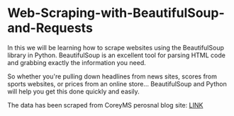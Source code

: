 # Web-Scraping-with-BeautifulSoup-and-Requests
In this we will be learning how to scrape websites using the BeautifulSoup library in Python. BeautifulSoup is an excellent tool for parsing HTML code and grabbing exactly the information you need.

So whether you're pulling down headlines from news sites, scores from sports websites, or prices from an online store... BeautifulSoup and Python will help you get this done quickly and easily.

The data has been scraped from CoreyMS perosnal blog site: [LINK](https://coreyms.com/)
